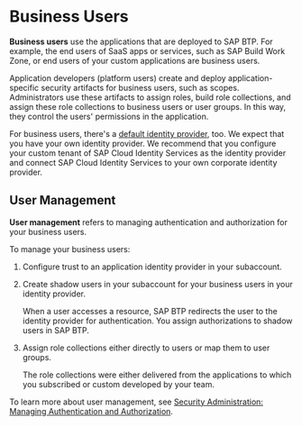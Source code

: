 <!-- loio2e684942eb964befa435b5ed6702824a -->

# Business Users

**Business users** use the applications that are deployed to SAP BTP. For example, the end users of SaaS apps or services, such as SAP Build Work Zone, or end users of your custom applications are business users.

Application developers \(platform users\) create and deploy application-specific security artifacts for business users, such as scopes. Administrators use these artifacts to assign roles, build role collections, and assign these role collections to business users or user groups. In this way, they control the users' permissions in the application.

For business users, there's a [default identity provider](../50-administration-and-ops/default-identity-provider-d6a8db7.md), too. We expect that you have your own identity provider. We recommend that you configure your custom tenant of SAP Cloud Identity Services as the identity provider and connect SAP Cloud Identity Services to your own corporate identity provider.



<a name="loio2e684942eb964befa435b5ed6702824a__section_bhj_b1x_jlb"/>

## User Management

**User management** refers to managing authentication and authorization for your business users.

To manage your business users:

1.  Configure trust to an application identity provider in your subaccount.

2.  Create shadow users in your subaccount for your business users in your identity provider.

    When a user accesses a resource, SAP BTP redirects the user to the identity provider for authentication. You assign authorizations to shadow users in SAP BTP.

3.  Assign role collections either directly to users or map them to user groups.

    The role collections were either delivered from the applications to which you subscribed or custom developed by your team.


To learn more about user management, see [Security Administration: Managing Authentication and Authorization](../50-administration-and-ops/security-administration-managing-authentication-and-authorization-1ff47b2.md).

